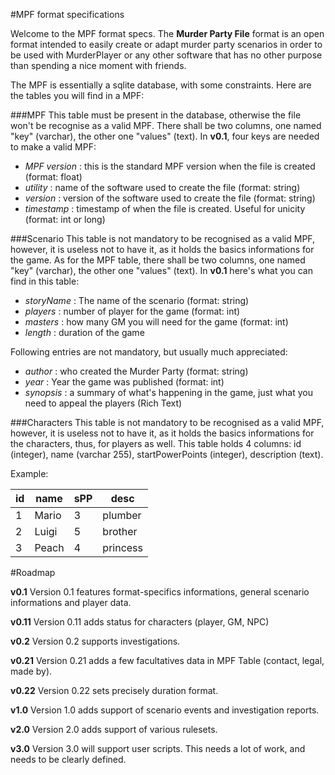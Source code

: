 #MPF format specifications

Welcome to the MPF format specs. The **Murder Party File** format is an open format intended to easily create or adapt murder party scenarios in order to be used with MurderPlayer or any other software that has no other purpose than spending a nice moment with friends.

The MPF is essentially a sqlite database, with some constraints.
Here are the tables you will find in a MPF:

###MPF
This table must be present in the database, otherwise the file won't be recognise as a valid MPF.
There shall be two columns, one named "key" (varchar), the other one "values" (text).
In **v0.1**, four keys are needed to make a valid MPF:
- *MPF version* : this is the standard MPF version when the file is created (format: float)
- *utility* : name of the software used to create the file (format: string)
- *version* : version of the software used to create the file (format: string)
- *timestamp* : timestamp of when the file is created. Useful for unicity (format: int or long)


###Scenario
This table is not mandatory to be recognised as a valid MPF, however, it is useless not to have it, as it holds the basics informations for the game. As for the MPF table, there shall be two columns, one named "key" (varchar), the other one "values" (text).
In **v0.1** here's what you can find in this table:
- *storyName* : The name of the scenario (format: string)
- *players* : number of player for the game (format: int)
- *masters* : how many GM you will need for the game (format: int)
- *length* : duration of the game

Following entries are not mandatory, but usually much appreciated:
- *author* : who created the Murder Party (format: string)
- *year* : Year the game was published (format: int)
- *synopsis* : a summary of what's happening in the game, just what you need to appeal the players (Rich Text)


###Characters
This table is not mandatory to be recognised as a valid MPF, however, it is useless not to have it, as it holds the basics informations for the characters, thus, for players as well.
This table holds 4 columns: id (integer), name (varchar 255), startPowerPoints (integer), description (text).


Example:

|id|name|sPP|desc|
|---|---|---|---|
| 1 | Mario | 3 | plumber |
| 2 | Luigi | 5 | brother |
| 3 | Peach | 4 | princess |


#Roadmap

__v0.1__
Version 0.1 features format-specifics informations, general scenario informations and player data.

__v0.11__
Version 0.11 adds status for characters (player, GM, NPC)

__v0.2__
Version 0.2 supports investigations.

__v0.21__
Version 0.21 adds a few facultatives data in MPF Table (contact, legal, made by).

__v0.22__
Version 0.22 sets precisely duration format.

__v1.0__
Version 1.0 adds support of scenario events and investigation reports.

__v2.0__
Version 2.0 adds support of various rulesets.

__v3.0__
Version 3.0 will support user scripts. This needs a lot of work, and needs to be clearly defined.
